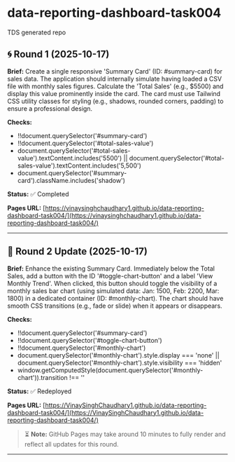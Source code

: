 # data-reporting-dashboard-task004
TDS generated repo


## 🌀 Round 1 (2025-10-17)

**Brief:** Create a single responsive 'Summary Card' (ID: #summary-card) for sales data. The application should internally simulate having loaded a CSV file with monthly sales figures. Calculate the 'Total Sales' (e.g., $5500) and display this value prominently inside the card. The card must use Tailwind CSS utility classes for styling (e.g., shadows, rounded corners, padding) to ensure a professional design.

**Checks:**
- !!document.querySelector('#summary-card')
- !!document.querySelector('#total-sales-value')
- document.querySelector('#total-sales-value').textContent.includes('5500') || document.querySelector('#total-sales-value').textContent.includes('5,500')
- document.querySelector('#summary-card').className.includes('shadow')

**Status:** ✅ Completed

**Pages URL:** [https://vinaysinghchaudhary1.github.io/data-reporting-dashboard-task004/](https://vinaysinghchaudhary1.github.io/data-reporting-dashboard-task004/)

---


## 🔁 Round 2 Update (2025-10-17)

**Brief:** Enhance the existing Summary Card. Immediately below the Total Sales, add a button with the ID '#toggle-chart-button' and a label 'View Monthly Trend'. When clicked, this button should toggle the visibility of a monthly sales bar chart (using simulated data: Jan: 1500, Feb: 2200, Mar: 1800) in a dedicated container (ID: #monthly-chart). The chart should have smooth CSS transitions (e.g., fade or slide) when it appears or disappears.

**Checks:**
- !!document.querySelector('#summary-card')
- !!document.querySelector('#toggle-chart-button')
- !!document.querySelector('#monthly-chart')
- document.querySelector('#monthly-chart').style.display === 'none' || document.querySelector('#monthly-chart').style.visibility === 'hidden'
- window.getComputedStyle(document.querySelector('#monthly-chart')).transition !== ''

**Status:** ✅ Redeployed

**Pages URL:** [https://VinaySinghChaudhary1.github.io/data-reporting-dashboard-task004/](https://VinaySinghChaudhary1.github.io/data-reporting-dashboard-task004/)

> ⏳ **Note:** GitHub Pages may take around 10 minutes to fully render and reflect all updates for this round.

---
